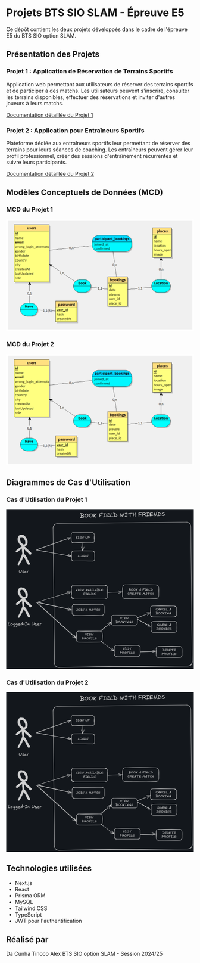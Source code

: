 # Projets BTS SIO SLAM - Épreuve E5

Ce dépôt contient les deux projets développés dans le cadre de l'épreuve E5 du BTS SIO option SLAM.

## Présentation des Projets

### Projet 1 : Application de Réservation de Terrains Sportifs

Application web permettant aux utilisateurs de réserver des terrains sportifs et de participer à des matchs. Les utilisateurs peuvent s'inscrire, consulter les terrains disponibles, effectuer des réservations et inviter d'autres joueurs à leurs matchs.

[Documentation détaillée du Projet 1](./README1.md)

### Projet 2 : Application pour Entraîneurs Sportifs

Plateforme dédiée aux entraîneurs sportifs leur permettant de réserver des terrains pour leurs séances de coaching. Les entraîneurs peuvent gérer leur profil professionnel, créer des sessions d'entraînement récurrentes et suivre leurs participants.

[Documentation détaillée du Projet 2](./README2.md)

## Modèles Conceptuels de Données (MCD)

### MCD du Projet 1

![MCD Projet 1](./public/readme/mcd1.png)

### MCD du Projet 2

![MCD Projet 2](./public/readme/mcd1.png)

## Diagrammes de Cas d'Utilisation

### Cas d'Utilisation du Projet 1

![Use Case Projet 1](./public/readme/usecase1.png)

### Cas d'Utilisation du Projet 2

![Use Case Projet 2](./public/readme/usecase1.png)

## Technologies utilisées

- Next.js
- React
- Prisma ORM
- MySQL
- Tailwind CSS
- TypeScript
- JWT pour l'authentification

## Réalisé par

Da Cunha Tinoco Alex
BTS SIO option SLAM - Session 2024/25
